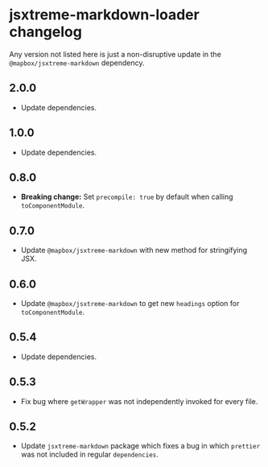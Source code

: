# jsxtreme-markdown-loader changelog

Any version not listed here is just a non-disruptive update in the `@mapbox/jsxtreme-markdown` dependency.

## 2.0.0

- Update dependencies.

## 1.0.0

- Update dependencies.

## 0.8.0

- **Breaking change:** Set `precompile: true` by default when calling `toComponentModule`.

## 0.7.0

- Update `@mapbox/jsxtreme-markdown` with new method for stringifying JSX.

## 0.6.0

- Update `@mapbox/jsxtreme-markdown` to get new `headings` option for `toComponentModule`.

## 0.5.4

- Update dependencies.

## 0.5.3

- Fix bug where `getWrapper` was not independently invoked for every file.

## 0.5.2

- Update `jsxtreme-markdown` package which fixes a bug in which `prettier` was not included in regular `dependencies`.
